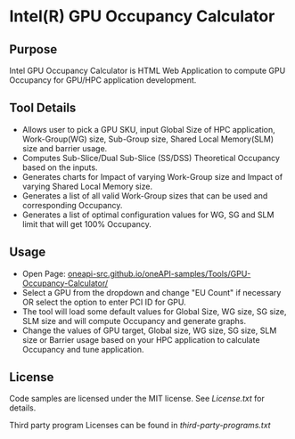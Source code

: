 # Intel(R) GPU Occupancy Calculator

## Purpose

Intel GPU Occupancy Calculator is HTML Web Application to compute GPU Occupancy
for GPU/HPC application development.

## Tool Details

* Allows user to pick a GPU SKU, input Global Size of HPC application,
  Work-Group(WG) size, Sub-Group size, Shared Local Memory(SLM) size and barrier
  usage.
* Computes Sub-Slice/Dual Sub-Slice (SS/DSS) Theoretical Occupancy based
  on the inputs.
* Generates charts for Impact of varying Work-Group size and
  Impact of varying Shared Local Memory size.
* Generates a list of all valid
  Work-Group sizes that can be used and corresponding Occupancy.
* Generates a list of optimal configuration values for WG, SG and SLM limit that
  will get 100% Occupancy.

## Usage
* Open Page: [oneapi-src.github.io/oneAPI-samples/Tools/GPU-Occupancy-Calculator/](https://oneapi-src.github.io/oneAPI-samples/Tools/GPU-Occupancy-Calculator/)
* Select a GPU from the dropdown and change "EU Count" if necessary OR select
  the option to enter PCI ID for GPU.
* The tool will load some default values for Global Size, WG size, SG size,
  SLM size and will compute Occupancy and generate graphs.
* Change the values of GPU target, Global size, WG size, SG size, SLM size or
  Barrier usage based on your HPC application to calculate Occupancy and tune application.

## License

Code samples are licensed under the MIT license. See _License.txt_ for details.

Third party program Licenses can be found in _third-party-programs.txt_

